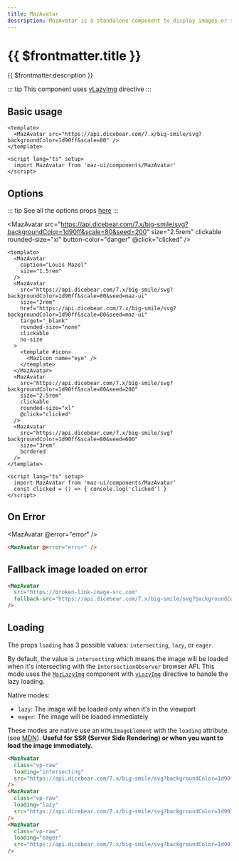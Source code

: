 ```yaml
---
title: MazAvatar
description: MazAvatar is a standalone component to display images or svgs in a wrapper
---
```


# {{ $frontmatter.title }}

{{ $frontmatter.description }}

<!--@include: ./../.vitepress/mixins/getting-started.md-->

::: tip
This component uses [vLazyImg](./../directives/lazy-img.md) directive
:::

## Basic usage

<MazAvatar :lazy="false" src="https://api.dicebear.com/7.x/big-smile/svg?backgroundColor=1d90ff&scale=80" />

```vue
<template>
  <MazAvatar src="https://api.dicebear.com/7.x/big-smile/svg?backgroundColor=1d90ff&scale=80" />
</template>

<script lang="ts" setup>
  import MazAvatar from 'maz-ui/components/MazAvatar'
</script>
```

## Options

::: tip
See all the options props [here](#props-event-slots)
:::

<div class="flex space-between gap-05 items-center flex-wrap">
  <MazAvatar
    caption="Louis Mazel"
    size="1.5rem"
  />
  <MazAvatar
    src="https://api.dicebear.com/7.x/big-smile/svg?backgroundColor=1d90ff&scale=80&seed=maz-ui"
    size="2rem"
    href="https://api.dicebear.com/7.x/big-smile/svg?backgroundColor=1d90ff&scale=80&seed=maz-ui"
    target="_blank"
    rounded-size="none"
    clickable
  >
    <template #icon>
      <MazIcon name="eye" style="color: white;" size="2rem" />
    </template>
  </MazAvatar>

  <MazAvatar
    src="https://api.dicebear.com/7.x/big-smile/svg?backgroundColor=1d90ff&scale=80&seed=200"
    size="2.5rem"
    clickable
    rounded-size="xl"
    button-color="danger"
    @click="clicked"
  />

  <MazAvatar
    src="https://api.dicebear.com/7.x/big-smile/svg?backgroundColor=1d90ff&scale=80&seed=600"
    size="3rem"
    bordered
    noElevation
  />
</div>

```vue
<template>
  <MazAvatar
    caption="Louis Mazel"
    size="1.5rem"
  />
  <MazAvatar
    src="https://api.dicebear.com/7.x/big-smile/svg?backgroundColor=1d90ff&scale=80&seed=maz-ui"
    size="2rem"
    href="https://api.dicebear.com/7.x/big-smile/svg?backgroundColor=1d90ff&scale=80&seed=maz-ui"
    target="_blank"
    rounded-size="none"
    clickable
    no-size
  >
    <template #icon>
      <MazIcon name="eye" />
    </template>
  </MazAvatar>
  <MazAvatar
    src="https://api.dicebear.com/7.x/big-smile/svg?backgroundColor=1d90ff&scale=80&seed=200"
    size="2.5rem"
    clickable
    rounded-size="xl"
    @click="clicked"
  />
  <MazAvatar
    src="https://api.dicebear.com/7.x/big-smile/svg?backgroundColor=1d90ff&scale=80&seed=600"
    size="3rem"
    bordered
  />
</template>

<script lang="ts" setup>
  import MazAvatar from 'maz-ui/components/MazAvatar'
  const clicked = () => { console.log('clicked') }
</script>
```

## On Error

<MazAvatar @error="error" />

```html
<MazAvatar @error="error" />
```

## Fallback image loaded on error

<MazAvatar
  class="vp-raw"
  src="https://broken-link-image-src.com"
  fallback-src="https://api.dicebear.com/7.x/big-smile/svg?backgroundColor=1d90ff&scale=80&seed=100"
/>

```html
<MazAvatar
  src="https://broken-link-image-src.com"
  fallback-src="https://api.dicebear.com/7.x/big-smile/svg?backgroundColor=1d90ff&scale=80&seed=100"
/>
```

## Loading

The props `loading` has 3 possible values: `intersecting`, `lazy`, or `eager`.

By default, the value is `intersecting` which means the image will be loaded when it's intersecting with the `IntersectionObserver` browser API. This mode uses the [`MazLazyImg`](./maz-lazy-img.md) component with [`vLazyImg`](./../directives/lazy-img.md) directive to handle the lazy loading.

Native modes:
- `lazy`: The image will be loaded only when it's in the viewport
- `eager`: The image will be loaded immediately

These modes are native use an `HTMLImageElement` with the `loading` attribute. (see [MDN](https://developer.mozilla.org/en-US/docs/Web/HTML/Element/img#attr-loading)). **Useful for SSR (Server Side Rendering) or when you want to load the image immediately.**

<div class="flex gap-05 items-center flex-wrap">
  <MazAvatar
    class="vp-raw"
    loading="intersecting"
    src="https://api.dicebear.com/7.x/big-smile/svg?backgroundColor=1d90ff&scale=80&seed=123"
  />
  <MazAvatar
    class="vp-raw"
    loading="lazy"
    src="https://api.dicebear.com/7.x/big-smile/svg?backgroundColor=1d90ff&scale=80&seed=123"
  />
  <MazAvatar
    class="vp-raw"
    loading="eager"
    src="https://api.dicebear.com/7.x/big-smile/svg?backgroundColor=1d90ff&scale=80&seed=123"
  />
</div>

```html
<MazAvatar
  class="vp-raw"
  loading="intersecting"
  src="https://api.dicebear.com/7.x/big-smile/svg?backgroundColor=1d90ff&scale=80&seed=123"
/>
<MazAvatar
  class="vp-raw"
  loading="lazy"
  src="https://api.dicebear.com/7.x/big-smile/svg?backgroundColor=1d90ff&scale=80&seed=123"
/>
<MazAvatar
  class="vp-raw"
  loading="eager"
  src="https://api.dicebear.com/7.x/big-smile/svg?backgroundColor=1d90ff&scale=80&seed=123"
/>
```

<script lang="ts" setup>
  const clicked = () => { console.log('clicked') }
  const error = (el) => { console.error('error', el) }
</script>

<!--@include: ./../.vitepress/generated-docs/maz-avatar.doc.md-->